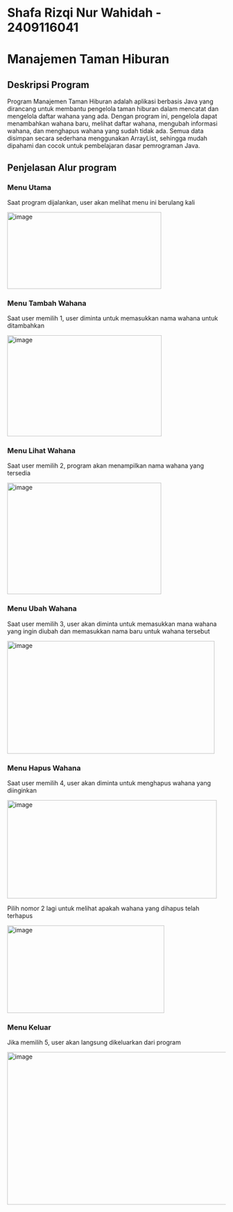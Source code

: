 # Shafa Rizqi Nur Wahidah - 2409116041

# Manajemen Taman Hiburan

## Deskripsi Program
Program Manajemen Taman Hiburan adalah aplikasi berbasis Java yang dirancang untuk membantu pengelola taman hiburan dalam mencatat dan mengelola daftar wahana yang ada.  Dengan program ini, pengelola dapat menambahkan wahana baru, melihat daftar wahana, mengubah informasi wahana, dan menghapus wahana yang sudah tidak ada.  Semua data disimpan secara sederhana menggunakan ArrayList, sehingga mudah dipahami dan cocok untuk pembelajaran dasar pemrograman Java.

## Penjelasan Alur program

### Menu Utama

Saat program dijalankan, user akan melihat menu ini berulang kali

<img width="355" height="177" alt="image" src="https://github.com/user-attachments/assets/7a73bc00-aac4-49af-9779-def333d36295" />

### Menu Tambah Wahana

Saat user memilih 1, user diminta untuk memasukkan nama wahana untuk ditambahkan

<img width="356" height="233" alt="image" src="https://github.com/user-attachments/assets/830fdd39-7ac4-405f-bb8c-f44ad4d35cb0" />

### Menu Lihat Wahana

Saat user memilih 2, program akan menampilkan nama wahana yang tersedia

<img width="355" height="257" alt="image" src="https://github.com/user-attachments/assets/76dfe02f-aed7-4dd1-a74d-889214360bf7" />


### Menu Ubah Wahana

Saat user memilih 3, user akan diminta untuk memasukkan mana wahana yang ingin diubah dan memasukkan nama baru untuk wahana tersebut

<img width="478" height="260" alt="image" src="https://github.com/user-attachments/assets/28dbc0da-2ea2-405d-891f-1d1efd619ec6" />


### Menu Hapus Wahana

Saat user memilih 4, user akan diminta untuk menghapus wahana yang diinginkan

<img width="483" height="227" alt="image" src="https://github.com/user-attachments/assets/52b8774c-bb26-4320-b8ac-3895b2ac09fc" />


Pilih nomor 2 lagi untuk melihat apakah wahana yang dihapus telah terhapus

<img width="362" height="202" alt="image" src="https://github.com/user-attachments/assets/b2fc981b-b21a-46ec-aa9e-2b2ac1b6ec64" />


### Menu Keluar

Jika memilih 5, user akan langsung dikeluarkan dari program

<img width="807" height="352" alt="image" src="https://github.com/user-attachments/assets/101fe324-a19f-433e-9669-5d77430e83e8" />




















    






